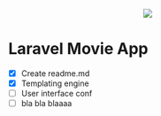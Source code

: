 <p align="center"><img src="https://64.media.tumblr.com/a1a29f53c99238dfa06a2b5f2055ee19/tumblr_nfk4pt6Z7I1tcw4lfo1_400.gif"></p>

# Laravel Movie App

- [x] Create readme.md
- [x] Templating engine
- [ ] User interface conf 
- [ ] bla bla blaaaa
